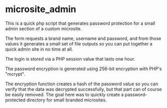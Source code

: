 # microsite_admin
This is a quick php script that generates password protection for a small admin section of a custom microsite.

The form requests a brand name, username and password, and from those values it generates a small set of file outputs so you can put together a quick admin site in no time at all.

The login is stored via a PHP session value that lasts one hour.

The password encryption is generated using 256-bit encryption with PHP's "mcrypt".

The encryption function creates a hash of the password value so you can verify that the data was decrypted successfully, but that part can of course be easily removed. The goal here was to quickly create a password-protected directory for small branded microsites.
